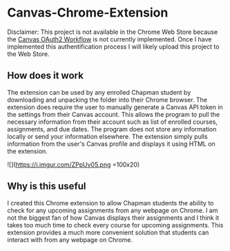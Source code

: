 # Canvas-Chrome-Extension

Disclaimer: This project is not available in the Chrome Web Store because the [Canvas OAuth2 Workflow](https://canvas.instructure.com/doc/api/file.oauth.html) is not currently implemented. Once I have implemented this authentification process I will likely upload this project to the Web Store.

## How does it work
The extension can be used by any enrolled Chapman student by downloading and unpacking the folder into their Chrome browser. The extension does require the user to manually generate a Canvas API token in the settings from their Canvas account. This allows the program to pull the necessary information from their account such as list of enrolled courses, assignments, and due dates. The program does not store any information locally or send your information elsewhere. The extension simply pulls information from the user's Canvas profile and displays it using HTML on the extension.

![](https://i.imgur.com/ZPpUy05.png =100x20)

## Why is this useful
I created this Chrome extension to allow Chapman students the ability to check for any upcoming assignments from any webpage on Chrome. I am not the biggest fan of how Canvas displays their assignments and I think it takes too much time to check every course for upcoming assignments. This extension provides a much more convenient solution that students can interact with from any webpage on Chrome.
